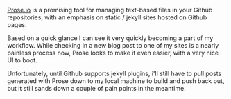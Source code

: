 [Prose.io](http://www.prose.io) is a promising tool for managing text-based files in your Github repositories, with an emphasis on static / jekyll sites hosted on Github pages.

Based on a quick glance I can see it very quickly becoming a part of my workflow. While checking in a new blog post to one of my sites is a nearly painless process now, Prose looks to make it even easier, with a very nice UI to boot.

Unfortunately, until Github supports jekyll plugins, i'll still have to pull posts generated with Prose down to my local machine to build and push back out, but it still sands down a couple of pain points in the meantime.
